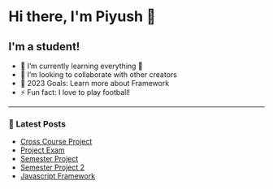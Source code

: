 # Hi there, I'm Piyush 👋 


## I'm a student!

- 🌱 I’m currently learning everything 🤣
- 👯 I’m looking to collaborate with other creators
- 🥅 2023 Goals: Learn more about Framework
- ⚡ Fun fact: I love to play football!

---

### 📕 Latest Posts

<!-- BLOG-POST-LIST:START -->
- [Cross Course Project](https://github.com/piyushsharma1209/Piyush-Sharma-Interaction-Design-CA)
- [Project Exam](https://github.com/Noroff-FEU-Assignments/project-exam-1-piyushsharma1209)
- [Semester Project](https://github.com/piyushsharma1209/Semester-project)
- [Semester Project 2](https://github.com/Noroff-FEU-Resits/semester-project-2-resit-piyushsharma1209)
- [Javascript Framework](https://github.com/piyushsharma1209/Piyo-shop-ca)
<!-- BLOG-POST-LIST:END -->
